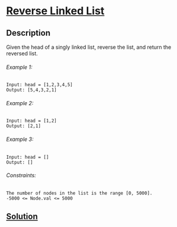 # [Reverse Linked List](https://leetcode.com/problems/reverse-linked-list/)

## Description

Given the head of a singly linked list, reverse the list, and return the reversed list.

###### Example 1:
```
Input: head = [1,2,3,4,5]
Output: [5,4,3,2,1]
```

###### Example 2:
```
Input: head = [1,2]
Output: [2,1]
```

###### Example 3:
```
Input: head = []
Output: []
```

###### Constraints:
```
The number of nodes in the list is the range [0, 5000].
-5000 <= Node.val <= 5000
```

## [Solution](../../src/main/java/com/leetcode/linkedlist/ReverseLinkedList.java)
